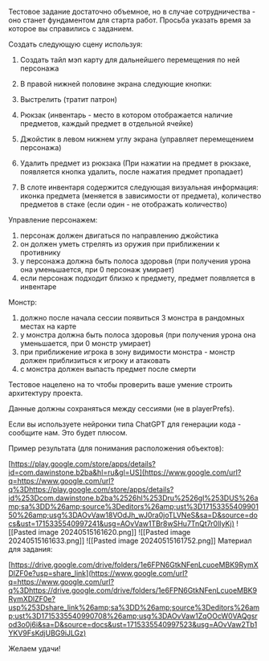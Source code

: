 Тестовое задание достаточно объемное, но в случае сотрудничества - оно станет фундаментом для старта работ. Просьба указать время за которое вы справились с заданием.

Создать следующую сцену используя:

1. Создать тайл мэп карту для дальнейшего перемещения по ней персонажа
2. В правой нижней половине экрана следующие кнопки:

1. Выстрелить (тратит патрон)
2. Рюкзак (инвентарь - место в котором отображается наличие предметов, каждый предмет в отдельной ячейке)
3. Джойстик в левом нижнем углу экрана (управляет перемещением персонажа)
4. Удалить предмет из рюкзака (При нажатии на предмет в рюкзаке, появляется кнопка удалить, после нажатия предмет пропадает)

3. В слоте инвентаря содержится следующая визуальная информация: иконка предмета (меняется в зависимости от предмета), количество предметов в стаке (если один - не отображать количество)

Управление персонажем:

1. персонаж должен двигаться по направлению джойстика
2. он должен уметь стрелять из оружия при приближении к противнику
3. у персонажа должна быть полоса здоровья (при получения урона она уменьшается, при 0 персонаж умирает)
4. если персонаж подходит близко к предмету, предмет появляется в инвентаре

Монстр:

1. должно после начала сессии появиться 3 монстра в рандомных местах на карте
2. у монстра должна быть полоса здоровья (при получения урона она уменьшается, при 0 монстр умирает)
3. при приближение игрока в зону видимости монстра - монстр должен приблизиться к игроку и атаковать
4. с монстра должен выпасть предмет после смерти

Тестовое нацелено на то чтобы проверить ваше умение строить архитектуру проекта.

Данные должны сохраняться между сессиями (не в playerPrefs).

Если вы используете нейронки типа ChatGPT для генерации кода - сообщите нам. Это будет плюсом.

Пример результата (для понимания расположения объектов):

[https://play.google.com/store/apps/details?id=com.dawinstone.b2ba&hl=ru&gl=US](https://www.google.com/url?q=https://www.google.com/url?q%3Dhttps://play.google.com/store/apps/details?id%253Dcom.dawinstone.b2ba%2526hl%253Dru%2526gl%253DUS%26amp;sa%3DD%26amp;source%3Deditors%26amp;ust%3D1715335540990150%26amp;usg%3DAOvVaw18VOdJh_wJ0ra0joTLVNeS&sa=D&source=docs&ust=1715335540997241&usg=AOvVaw1TBr8wSHu7TnQt7r0lIyKj)
![[Pasted image 20240515161620.png]]
![[Pasted image 20240515161633.png]]
![[Pasted image 20240515161752.png]]
Материал для задания:

[https://drive.google.com/drive/folders/1e6FPN6GtkNFenLcuoeMBK9RymXDlZF0e?usp=share_link](https://www.google.com/url?q=https://www.google.com/url?q%3Dhttps://drive.google.com/drive/folders/1e6FPN6GtkNFenLcuoeMBK9RymXDlZF0e?usp%253Dshare_link%26amp;sa%3DD%26amp;source%3Deditors%26amp;ust%3D1715335540990708%26amp;usg%3DAOvVaw1ZqOOcW0VAQgsrod3o0j6i&sa=D&source=docs&ust=1715335540997523&usg=AOvVaw2Tb1YKV9FsKdjUBG9iJLGz)

Желаем удачи!